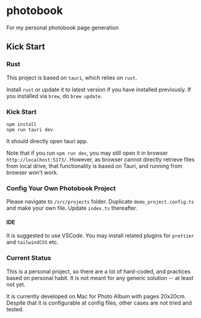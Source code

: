 # photobook
For my personal photobook page generation

## Kick Start

### Rust

This project is based on `tauri`, which relies on `rust`.
 
Install `rust` or update it to latest version if you have installed previously. If you installed via `brew`, do `brew update`.

### Kick Start

```
npm install
npm run tauri dev
```

It should directly open tauri app.

Note that if you run `npm run dev`, you may still open it in browser `http://localhost:5173/`. However, as browser cannot directly retrieve files from local drive, that functionality is based on Tauri, and running from browser won't work.

### Config Your Own Photobook Project

Please navigate to `/src/projects` folder. Duplicate `demo_project.config.ts` and make your own file. Update `index.ts` thereafter.



#### IDE

It is suggested to use VSCode. You may install related plugins for `prettier` and `tailwindCSS` etc.

### Current Status

This is a personal project, so there are a lot of hard-coded, and practices based on personal habit. It is not meant for any generic solution -- at least not yet.

It is currently developed on Mac for Photo Album with pages 20x20cm. Despite that it is configurable at config files, other cases are not tried and tested.